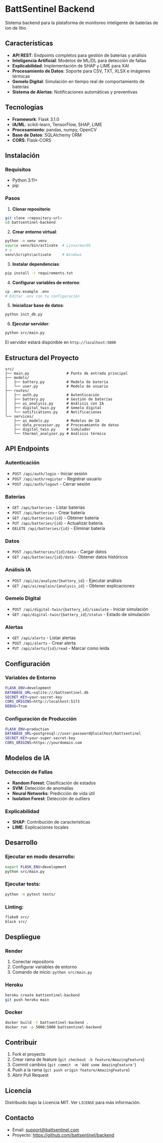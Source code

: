 # BattSentinel Backend

Sistema backend para la plataforma de monitoreo inteligente de baterías de ion de litio.

## Características

- **API REST**: Endpoints completos para gestión de baterías y análisis
- **Inteligencia Artificial**: Modelos de ML/DL para detección de fallas
- **Explicabilidad**: Implementación de SHAP y LIME para XAI
- **Procesamiento de Datos**: Soporte para CSV, TXT, XLSX e imágenes térmicas
- **Gemelo Digital**: Simulación en tiempo real de comportamiento de baterías
- **Sistema de Alertas**: Notificaciones automáticas y preventivas

## Tecnologías

- **Framework**: Flask 3.1.0
- **IA/ML**: scikit-learn, TensorFlow, SHAP, LIME
- **Procesamiento**: pandas, numpy, OpenCV
- **Base de Datos**: SQLAlchemy ORM
- **CORS**: Flask-CORS

## Instalación

### Requisitos
- Python 3.11+
- pip

### Pasos

1. **Clonar repositorio**:
```bash
git clone <repository-url>
cd battsentinel-backend
```

2. **Crear entorno virtual**:
```bash
python -m venv venv
source venv/bin/activate  # Linux/macOS
# o
venv\Scripts\activate     # Windows
```

3. **Instalar dependencias**:
```bash
pip install -r requirements.txt
```

4. **Configurar variables de entorno**:
```bash
cp .env.example .env
# Editar .env con tu configuración
```

5. **Inicializar base de datos**:
```bash
python init_db.py
```

6. **Ejecutar servidor**:
```bash
python src/main.py
```

El servidor estará disponible en `http://localhost:5000`

## Estructura del Proyecto

```
src/
├── main.py                 # Punto de entrada principal
├── models/
│   ├── battery.py          # Modelo de batería
│   └── user.py             # Modelo de usuario
├── routes/
│   ├── auth.py             # Autenticación
│   ├── battery.py          # Gestión de baterías
│   ├── ai_analysis.py      # Análisis con IA
│   ├── digital_twin.py     # Gemelo digital
│   └── notifications.py    # Notificaciones
└── services/
    ├── ai_models.py        # Modelos de IA
    ├── data_processor.py   # Procesamiento de datos
    ├── digital_twin.py     # Simulador
    └── thermal_analyzer.py # Análisis térmico
```

## API Endpoints

### Autenticación
- `POST /api/auth/login` - Iniciar sesión
- `POST /api/auth/register` - Registrar usuario
- `POST /api/auth/logout` - Cerrar sesión

### Baterías
- `GET /api/batteries` - Listar baterías
- `POST /api/batteries` - Crear batería
- `GET /api/batteries/{id}` - Obtener batería
- `PUT /api/batteries/{id}` - Actualizar batería
- `DELETE /api/batteries/{id}` - Eliminar batería

### Datos
- `POST /api/batteries/{id}/data` - Cargar datos
- `GET /api/batteries/{id}/data` - Obtener datos históricos

### Análisis IA
- `POST /api/ai/analyze/{battery_id}` - Ejecutar análisis
- `GET /api/ai/explain/{analysis_id}` - Obtener explicaciones

### Gemelo Digital
- `POST /api/digital-twin/{battery_id}/simulate` - Iniciar simulación
- `GET /api/digital-twin/{battery_id}/status` - Estado de simulación

### Alertas
- `GET /api/alerts` - Listar alertas
- `POST /api/alerts` - Crear alerta
- `PUT /api/alerts/{id}/read` - Marcar como leída

## Configuración

### Variables de Entorno

```bash
FLASK_ENV=development
DATABASE_URL=sqlite:///battsentinel.db
SECRET_KEY=your-secret-key
CORS_ORIGINS=http://localhost:5173
DEBUG=True
```

### Configuración de Producción

```bash
FLASK_ENV=production
DATABASE_URL=postgresql://user:password@localhost/battsentinel
SECRET_KEY=your-super-secret-key
CORS_ORIGINS=https://yourdomain.com
```

## Modelos de IA

### Detección de Fallas
- **Random Forest**: Clasificación de estados
- **SVM**: Detección de anomalías
- **Neural Networks**: Predicción de vida útil
- **Isolation Forest**: Detección de outliers

### Explicabilidad
- **SHAP**: Contribución de características
- **LIME**: Explicaciones locales

## Desarrollo

### Ejecutar en modo desarrollo:
```bash
export FLASK_ENV=development
python src/main.py
```

### Ejecutar tests:
```bash
python -m pytest tests/
```

### Linting:
```bash
flake8 src/
black src/
```

## Despliegue

### Render
1. Conectar repositorio
2. Configurar variables de entorno
3. Comando de inicio: `python src/main.py`

### Heroku
```bash
heroku create battsentinel-backend
git push heroku main
```

### Docker
```bash
docker build -t battsentinel-backend .
docker run -p 5000:5000 battsentinel-backend
```

## Contribuir

1. Fork el proyecto
2. Crear rama de feature (`git checkout -b feature/AmazingFeature`)
3. Commit cambios (`git commit -m 'Add some AmazingFeature'`)
4. Push a la rama (`git push origin feature/AmazingFeature`)
5. Abrir Pull Request

## Licencia

Distribuido bajo la Licencia MIT. Ver `LICENSE` para más información.

## Contacto

- Email: support@battsentinel.com
- Proyecto: https://github.com/battsentinel/backend

